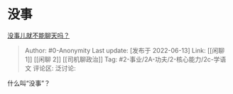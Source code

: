 # 没事
[没事儿就不能聊天吗？](https://www.zhihu.com/question/490296560/answer/2527258580)

> Author: #0-Anonymity
> Last update: [发布于 2022-06-13]
> Link: [[闲聊 1]] [[闲聊 2]] [[司机聊政治]]
> Tag: #2-事业/2A-功夫/2-核心能力/2c-学语文 
> 评论区:
> 泛讨论:

什么叫“没事”？
